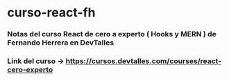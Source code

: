 # curso-react-fh

### Notas del curso React de cero a experto ( Hooks y MERN ) de Fernando Herrera en DevTalles 
### Link del curso -> https://cursos.devtalles.com/courses/react-cero-experto
